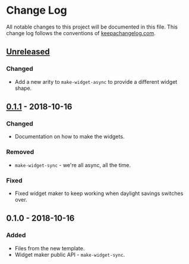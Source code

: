 # Change Log
All notable changes to this project will be documented in this file. This change log follows the conventions of [keepachangelog.com](http://keepachangelog.com/).

## [Unreleased]
### Changed
- Add a new arity to `make-widget-async` to provide a different widget shape.

## [0.1.1] - 2018-10-16
### Changed
- Documentation on how to make the widgets.

### Removed
- `make-widget-sync` - we're all async, all the time.

### Fixed
- Fixed widget maker to keep working when daylight savings switches over.

## 0.1.0 - 2018-10-16
### Added
- Files from the new template.
- Widget maker public API - `make-widget-sync`.

[Unreleased]: https://github.com/your-name/rescursive/compare/0.1.1...HEAD
[0.1.1]: https://github.com/your-name/rescursive/compare/0.1.0...0.1.1
